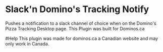 # Slack'n Domino's Tracking Notify
Pushes a notification to a slack channel of choice when on the Domino's Pizza Tracking Desktop page. This Plugin was built for Dominos.ca

#Help
This plugin was made for dominos.ca a Canadian website and may only work in Canada.
